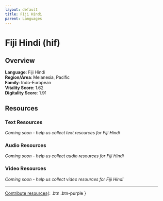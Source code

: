 ```yaml
---
layout: default
title: Fiji Hindi
parent: Languages
---
```


# Fiji Hindi (hif)

## Overview

**Language**: Fiji Hindi  
**Region/Area**: Melanesia, Pacific  
**Family**: Indo-European  
**Vitality Score**: 1.62  
**Digitality Score**: 1.91  

## Resources

### Text Resources
*Coming soon - help us collect text resources for Fiji Hindi*

### Audio Resources
*Coming soon - help us collect audio resources for Fiji Hindi*

### Video Resources
*Coming soon - help us collect video resources for Fiji Hindi*

---

[Contribute resources](https://fairtrain.github.io/){: .btn .btn-purple }
